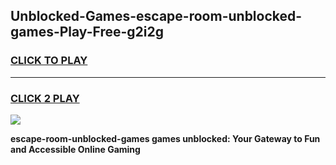 
## Unblocked-Games-escape-room-unblocked-games-Play-Free-g2i2g
<h3>
<a href="https://premium76.site?title=escape-room-unblocked-games&ref=18A1">CLICK TO PLAY</a></h3>
<hr>

<h3>
<a href="https://premium76.site?title=escape-room-unblocked-games&ref=18A1">CLICK 2 PLAY</a>
  
</h3>

<a href="https://premium76.site?title=escape-room-unblocked-games&ref=18A1"><img src="https://clearcache.store/games.png"></a>


**escape-room-unblocked-games games unblocked: Your Gateway to Fun and Accessible Online Gaming**
